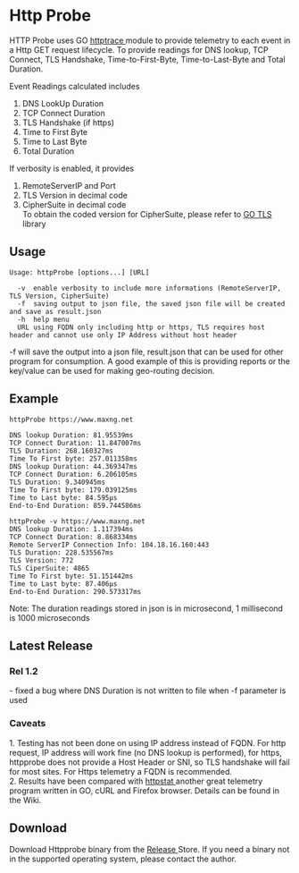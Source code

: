 # Http Probe
HTTP Probe uses GO <a href="https://blog.golang.org/http-tracing"> httptrace </a> module to provide telemetry to each event in a Http GET request lifecycle. To provide readings for DNS lookup, TCP Connect, TLS Handshake, Time-to-First-Byte, Time-to-Last-Byte and Total Duration. 

Event Readings calculated includes
1. DNS LookUp Duration 
2. TCP Connect Duration
3. TLS Handshake (if https)
4. Time to First Byte
5. Time to Last Byte
6. Total Duration

If verbosity is enabled, it provides 
1. RemoteServerIP and Port
2. TLS Version in decimal code
3. CipherSuite in decimal code </br>
To obtain the coded version for CipherSuite, please refer to <a href="https://golang.org/pkg/crypto/tls/#CipherSuiteName"> GO TLS </a> library 

<h2> Usage </h2>

`Usage: httpProbe [options...] [URL] `
``` Options:
  -v  enable verbosity to include more informations (RemoteServerIP, TLS Version, CipherSuite)
  -f  saving output to json file, the saved json file will be created and save as result.json
  -h  help menu
  URL using FQDN only including http or https, TLS requires host header and cannot use only IP Address without host header 
```
  
-f will save the output into a json file, result.json that can be used for other program for consumption. A good example of this is providing reports or the key/value can be used for making geo-routing decision. <br>

## Example
```
httpProbe https://www.maxng.net

DNS lookup Duration: 81.95539ms
TCP Connect Duration: 11.847007ms
TLS Duration: 268.160327ms
Time To First byte: 257.011358ms
DNS lookup Duration: 44.369347ms
TCP Connect Duration: 6.206105ms
TLS Duration: 9.340945ms
Time To First byte: 179.039125ms
Time to Last byte: 84.595µs
End-to-End Duration: 859.744586ms
```

```
httpProbe -v https://www.maxng.net
DNS lookup Duration: 1.117394ms
TCP Connect Duration: 8.868334ms
Remote ServerIP Connection Info: 104.18.16.160:443
TLS Duration: 228.535567ms
TLS Version: 772
TLS CiperSuite: 4865
Time To First byte: 51.151442ms
Time to Last byte: 87.406µs
End-to-End Duration: 290.573317ms
```
Note: The duration readings stored in json is in microsecond, 1 millisecond is 1000 microseconds

<h2> Latest Release </h2>
<h3>Rel 1.2 </h3>- fixed a bug where DNS Duration is not written to file when -f parameter is used

<h3>Caveats </h3>
1. Testing has not been done on using IP address instead of FQDN. For http request, IP address will work fine (no DNS lookup is performed), for https, httpprobe does not provide a Host Header or SNI, so TLS handshake will fail for most sites. For Https telemetry a FQDN is recommended. <br>
2. Results have been compared with <a href="https://github.com/davecheney/httpstat/blob/master/main.go"> httpstat </a> another great telemetry program written in GO, cURL and Firefox browser. Details can be found in the Wiki.
<p>
<h2>Download</h2> 
Download Httpprobe binary from the <a href="https://github.com/maxng07/httpprobe/releases"> Release </a> Store. If you need a binary not in the supported operating system, please contact the author.
